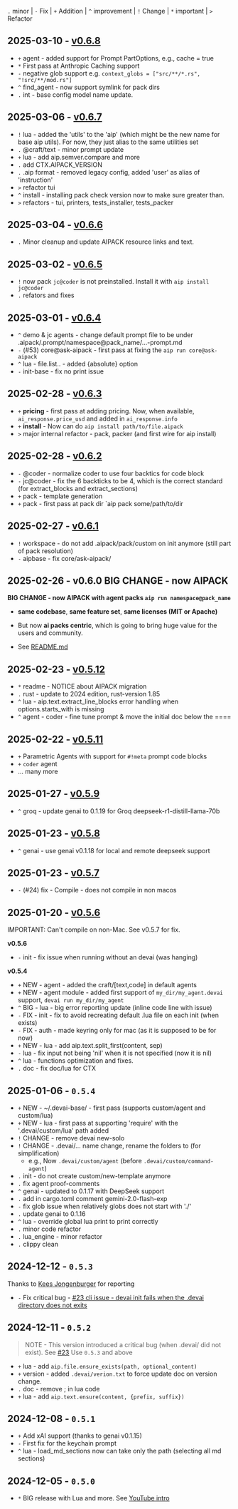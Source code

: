 `.` minor | `-` Fix | `+` Addition | `^` improvement | `!` Change | `*` important | `>` Refactor

## 2025-03-10 - [v0.6.8](https://github.com/jeremychone/rust-devai/compare/v0.6.7...v0.6.8)

- `+` agent - added support for Prompt PartOptions, e.g., cache = true
- `*` First pass at Anthropic Caching support
- `-` negative glob support e.g. `context_globs = ["src/**/*.rs", "!src/**/mod.rs"]`
- `^` find_agent - now support symlink for pack dirs
- `.` int - base config model name update.

## 2025-03-06 - [v0.6.7](https://github.com/jeremychone/rust-devai/compare/v0.6.6...v0.6.7)

- `!` lua - added the 'utils' to the 'aip' (which might be the new name for base aip utils). For now, they just alias to the same utilities set
- `.` @craft/text - minor prompt update
- `+` lua - add aip.semver.compare and more
- `.` add CTX.AIPACK_VERSION
- `.` .aip format - removed legacy config, added 'user' as alias of 'instruction'
- `>` refactor tui
- `^` install - installing pack check version now to make sure greater than. 
- `>` refactors - tui, printers, tests_installer, tests_packer

## 2025-03-04 - [v0.6.6](https://github.com/jeremychone/rust-devai/compare/v0.6.5...v0.6.6)

- `.` Minor cleanup and update AIPACK resource links and text. 

## 2025-03-02 - [v0.6.5](https://github.com/jeremychone/rust-devai/compare/v0.6.4...v0.6.5)

- `!` now pack `jc@coder` is not preinstalled. Install it with `aip install jc@coder`
- `.` refators and fixes

## 2025-03-01 - [v0.6.4](https://github.com/jeremychone/rust-devai/compare/v0.6.3...v0.6.4)

- `^` demo & jc agents - change default prompt file to be under .aipack/.prompt/namespace@pack_name/...-prompt.md
- `-` (#53) core@ask-aipack - first pass at fixing the `aip run core@ask-aipack`
- `^` lua - file.list.. - added {absolute} option
- `-` init-base - fix no print issue

## 2025-02-28 - [v0.6.3](https://github.com/jeremychone/rust-devai/compare/v0.6.2...v0.6.3)

- `+` **pricing** - first pass at adding pricing. Now, when available, `ai_response.price_usd` and added in `ai_response.info`
- `+` **install** - Now can do `aip install path/to/file.aipack`
- `>` major internal refactor - pack, packer (and first wire for aip install)

## 2025-02-28 - [v0.6.2](https://github.com/jeremychone/rust-devai/compare/v0.6.1...v0.6.2)

- `-` @coder - normalize coder to use four backtics for code block
- `-` jc@coder - fix the 6 backticks to be 4, which is the correct standard (for extract_blocks and extract_sections)
- `+` pack - template generation
- `+` pack - first pass at pack dir `aip pack some/path/to/dir

## 2025-02-27 - [v0.6.1](https://github.com/jeremychone/rust-devai/compare/v0.6.0...v0.6.1)

- `!` workspace - do not add .aipack/pack/custom on init anymore (still part of pack resolution)
- `-` aipbase - fix core/ask-aipack/

## 2025-02-26 - **v0.6.0** **BIG CHANGE - now AIPACK**

**BIG CHANGE - now AIPACK with agent packs `aip run namespace@pack_name`**

- **same codebase**, **same feature set**, **same licenses (MIT or Apache)**

- But now **ai packs centric**, which is going to bring huge value for the users and community.

- See [README.md](README.md)

## 2025-02-23 - [v0.5.12](https://github.com/jeremychone/rust-devai/compare/v0.5.11...v0.5.12)

- `*` readme - NOTICE about AIPACK migration
- `.` rust - update to 2024 edition, rust-version 1.85
- `^` lua - aip.text.extract_line_blocks error handling when options.starts_with is missing
- `^` agent - coder - fine tune prompt & move the initial doc below the ====

## 2025-02-22 - [v0.5.11](https://github.com/jeremychone/rust-devai/compare/v0.5.9...v0.5.11)

- `+` Parametric Agents with support for `#!meta` prompt code blocks
- `+` `coder` agent
- ... many more

## 2025-01-27 - [v0.5.9](https://github.com/jeremychone/rust-devai/compare/v0.5.8...v0.5.9)

- `^` groq - update genai to 0.1.19 for Groq deepseek-r1-distill-llama-70b

## 2025-01-23 - [v0.5.8](https://github.com/jeremychone/rust-devai/compare/v0.5.7...v0.5.8)

- `^` genai - use genai v0.1.18 for local and remote deepseek support

## 2025-01-23 - [v0.5.7](https://github.com/jeremychone/rust-devai/compare/v0.5.6...v0.5.7)

- `-` (#24) fix - Compile - does not compile in non macos

## 2025-01-20 -  [v0.5.6](https://github.com/jeremychone/rust-devai/compare/v0.5.4...v0.5.6)

IMPORTANT: Can't compile on non-Mac. See v0.5.7 for fix. 

**v0.5.6**

- `-` init - fix issue when running without an devai (was hanging)

**v0.5.4**

- `+` NEW - agent - added the craft/[text,code] in default agents
- `+` NEW - agent module - added first support of `my_dir/my_agent.devai` support, `devai run my_dir/my_agent`
- `^` BIG - lua - big error reporting update (inline code line with issue)
- `-` FIX - init - fix to avoid recreating default .lua file on each init (when exists)
- `-` FIX - auth - made keyring only for mac (as it is supposed to be for now)
- `+` NEW - lua - add aip.text.split_first(content, sep)
- `-` lua - fix input not being 'nil' when it is not specified (now it is nil)
- `^` lua - functions optimization and fixes.
- `.` doc - fix doc/lua for CTX

## 2025-01-06 - `0.5.4`

- `+` NEW - ~/.devai-base/ - first pass (supports custom/agent and custom/lua)
- `+` NEW - lua - first pass at supporting 'require' with the '.devai/custom/lua' path added
- `!` CHANGE - remove devai new-solo
- `!` CHANGE - .devai/... name change, rename the  folders to  (for simplification)
    - e.g., Now `.devai/custom/agent` (before `.devai/custom/command-agent`)
- `.` init - do not create custom/new-template anymore
- `.` fix agent proof-comments
- `^` genai - updated to 0.1.17 with DeepSeek support
- `.` add in cargo.toml comment gemini-2.0-flash-exp
- `-` fix glob issue when relatively globs does not start with './'
- `.` update genai to 0.1.16
- `^` lua - override global lua print to print correctly
- `.` minor code refactor
- `.` lua_engine - minor refactor
- `.` clippy clean


## 2024-12-12 - `0.5.3`

Thanks to [Kees Jongenburger](https://github.com/keesj) for reporting 

- `-` Fix critical bug - [#23 cli issue - devai init fails when the .devai directory does not exits](https://github.com/jeremychone/rust-devai/issues/23)

## 2024-12-11 - `0.5.2`

> NOTE - This version introduced a critical bug (when .devai/ did not exist). 
         See [#23](https://github.com/jeremychone/rust-devai/issues/23)
         Use `0.5.3` and above

- `+` lua - add `aip.file.ensure_exists(path, optional_content)`
- `+` version - added `.devai/verion.txt` to force update doc on version change.
- `.` doc - remove ; in lua code
- `+` lua - add `aip.text.ensure(content, {prefix, suffix})`

## 2024-12-08 - `0.5.1`

- `+` Add xAI support (thanks to genai v0.1.15)
- `-` First fix for the keychain prompt
- `^` lua - load_md_sections now can take only the path (selecting all md sections)

## 2024-12-05 - `0.5.0`

- `*` BIG release with Lua and more. See [YouTube intro](https://www.youtube.com/watch?v=b3LJcNkhkH4&list=PL7r-PXl6ZPcBcLsBdBABOFUuLziNyigqj)
